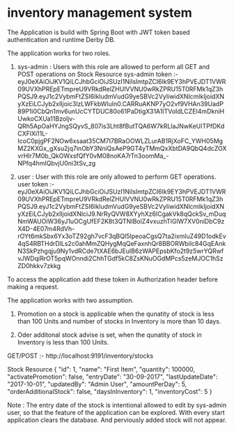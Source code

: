 # inventory management system

The Application is build with Spring Boot with JWT token based authentication and runtime Derby DB.


The application works for two roles. 
1) sys-admin : Users with this role are allowed to perform all GET and POST operations on Stock Resource
sys-admin token :- eyJ0eXAiOiJKV1QiLCJhbGciOiJSUzI1NiIsImtpZCI6Ik9EY3hPVEJDT1VWR09UVXhPREpETmpreU9VRkdRelZHUlVVNU0wRkZPRU15T0RFMk1qZ3hPQSJ9.eyJ1c2VybmFtZSI6IkludmVudG9yeSBVc2VyIiwidXNlcmlkIjoidXNyXzEiLCJyb2xlIjoic3lzLWFkbWluIn0.CARRuAKNP7yO2vf9VHAn39UadP89P1i0CbQn1mv6unUcCYTDUC80o61PaDtigX31A1lTVoIdLCZEI4mDkniHUwkoCXUa11Bzoljv-QRh5ApOaHYJngSQyvS_807is3Lht8fButTQA6W7kRLlaJNwKeUITPfDKdCXFlXi11L-IcoC0pjgPF2NOw6xsaat35CM7I7BRaOOWLZLurAB1RjXoFC_YWH05MgMZ2KXGx_gXsu2jq7inObY3NniQsAeP9GT4yTMmQxXbtDA9QbQ4dcZOXvrHIr7M0b_QkOWxsfQfY0vM08noKA7rTn3oomMa_-NPfq4hmIQbvjU0ni3tSv_zg


2) user : User with this role are only allowed to perform GET operations.
user token :- eyJ0eXAiOiJKV1QiLCJhbGciOiJSUzI1NiIsImtpZCI6Ik9EY3hPVEJDT1VWR09UVXhPREpETmpreU9VRkdRelZHUlVVNU0wRkZPRU15T0RFMk1qZ3hPQSJ9.eyJ1c2VybmFtZSI6IkludmVudG9yeSBVc2VyIiwidXNlcmlkIjoidXNyXzEiLCJyb2xlIjoidXNlciJ9.NrRyQVW8XYyhXz6lCgakVk8qQckSv_mDuqNmWAUOiW36yJ1uOCgUfEF2K8t3QTNIBolZ4vxuzhTlGlW7XV0niDbC9zX4D-4E07m4RdVh-rOYt6mkSbx6Yx3oTZ92gh7vcF3qBQI5IpeoaCgsQ7ta2ixmluZ49D1odkEv4qS4RBTHdrDlLs2c0ahMmZQHygMqQeFaxnhQr8BBORWbilc84GqEAnkN3SkPzhgqju9Ny1vdRCde7tXAE6bJEuIB6zWAPEpsbKfo2t9z5wrYQRwfvJWDqiRrOT5pqWOnndi2ChhTGdf5kC8ZsKNuOGdMPcs5zeMJOC1hSzZD0hkkv7zkkg


To access the application add these token in Authorization header before making a request.

The application works with two assumption.
1) Promotion on a stock is applicable when the qunatity of stock is less than 100 Units and number of stocks in Inventory is more than 10 days.

2) Oder additonal stock advise is set, when the qunatity of stock in Inventory is less than 100 Units.

GET/POST :- http://localhost:9191/inventory/stocks

Stock Resource
 {
        "id": 1,
        "name": "First Item",
        "quantity": 100000,
        "activatePromotion": false,
        "entryDate": "30-09-2017",
        "lastUpdateDate": "2017-10-01",
        "updatedBy": "Admin User",
        "amountPerDay": 5,
        "orderAdditionalStock": false,
        "daysInInventory": 1,
        "inventoryCost": 5
   }



Note : The entry date of the stock is intentional allowed to edit by sys-admin user, so that the feature of the application can be explored.
With every start application clears the database. And perviously added stock will not appear.

